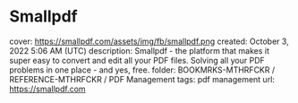 # Smallpdf

cover: https://smallpdf.com/assets/img/fb/smallpdf.png
created: October 3, 2022 5:06 AM (UTC)
description: Smallpdf - the platform that makes it super easy to convert and edit all your PDF files. Solving all your PDF problems in one place - and yes, free.
folder: BOOKMRKS-MTHRFCKR / REFERENCE-MTHRFCKR / PDF Management
tags: pdf management
url: https://smallpdf.com